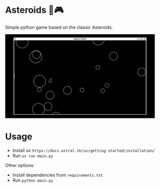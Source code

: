 # Asteroids 🚀🎮

Simple python game based on the classic Asteroids.

![demo](./assets/asteroids_demo.gif)

# Usage

- Install uv `https://docs.astral.sh/uv/getting-started/installation/`
- Run `uv run main.py`

Other options:
- Install dependencies from `requirements.txt`
- Run `python main.py`


